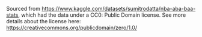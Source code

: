 Sourced from https://www.kaggle.com/datasets/sumitrodatta/nba-aba-baa-stats, which had the data under a CC0: Public Domain license. See more details about the license here: https://creativecommons.org/publicdomain/zero/1.0/
